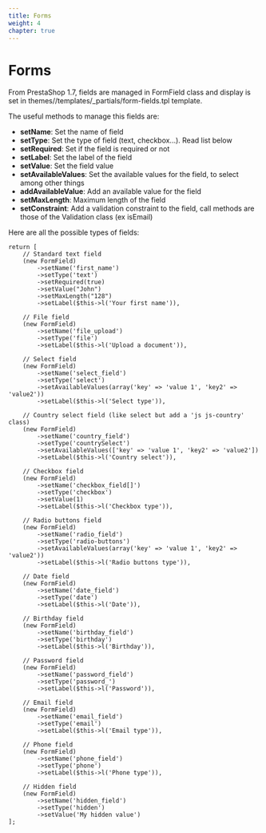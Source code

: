 ```yaml
---
title: Forms
weight: 4
chapter: true
---
```


# Forms

From PrestaShop 1.7, fields are managed in FormField class and display is set in themes/<themeName>/templates/_partials/form-fields.tpl template.

The useful methods to manage this fields are:

* **setName**: Set the name of field
* **setType**: Set the type of field (text, checkbox...). Read list below
* **setRequired**:  Set if the field is required or not
* **setLabel**: Set the label of the field
* **setValue**: Set the field value
* **setAvailableValues**: Set the available values for the field, to select among other things
* **addAvailableValue**: Add an available value for the field
* **setMaxLength**: Maximum length of the field
* **setConstraint**: Add a validation constraint to the field, call methods are those of the Validation class (ex isEmail)

Here are all the possible types of fields:

```
return [
    // Standard text field
    (new FormField)
        ->setName('first_name')
        ->setType('text')
        ->setRequired(true)
        ->setValue("John")
        ->setMaxLength("128")
        ->setLabel($this->l('Your first name')),
        
    // File field
    (new FormField)
        ->setName('file_upload')
        ->setType('file')
        ->setLabel($this->l('Upload a document')),
        
    // Select field
    (new FormField)
        ->setName('select_field')
        ->setType('select')
        ->setAvailableValues(array('key' => 'value 1', 'key2' => 'value2'))
        ->setLabel($this->l('Select type')),
        
    // Country select field (like select but add a 'js js-country' class)
    (new FormField)
        ->setName('country_field')
        ->setType('countrySelect')
        ->setAvailableValues(['key' => 'value 1', 'key2' => 'value2'])
        ->setLabel($this->l('Country select')),
        
    // Checkbox field
    (new FormField)
        ->setName('checkbox_field[]')
        ->setType('checkbox')
        ->setValue(1)
        ->setLabel($this->l('Checkbox type')),
        
    // Radio buttons field
    (new FormField)
        ->setName('radio_field')
        ->setType('radio-buttons')
        ->setAvailableValues(array('key' => 'value 1', 'key2' => 'value2'))
        ->setLabel($this->l('Radio buttons type')),
        
    // Date field
    (new FormField)
        ->setName('date_field')
        ->setType('date')
        ->setLabel($this->l('Date')),
        
    // Birthday field
    (new FormField)
        ->setName('birthday_field')
        ->setType('birthday')
        ->setLabel($this->l('Birthday')),
        
    // Password field
    (new FormField)
        ->setName('password_field')
        ->setType('password_')
        ->setLabel($this->l('Password')),
        
    // Email field
    (new FormField)
        ->setName('email_field')
        ->setType('email')
        ->setLabel($this->l('Email type')),
        
    // Phone field
    (new FormField)
        ->setName('phone_field')
        ->setType('phone')
        ->setLabel($this->l('Phone type')),
        
    // Hidden field
    (new FormField)
        ->setName('hidden_field')
        ->setType('hidden')
        ->setValue('My hidden value')
];
```
